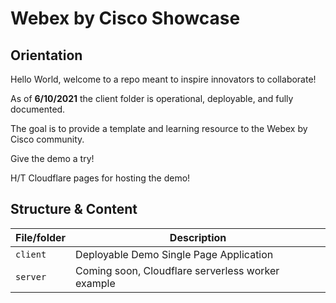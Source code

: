 # Webex by Cisco Showcase

## Orientation
Hello World, welcome to a repo meant to inspire innovators to collaborate!

As of **6/10/2021** the client folder is operational, deployable, and fully documented.

The goal is to provide a template and learning resource to the Webex by Cisco community.

Give the demo a try!

 H/T Cloudflare pages for hosting the demo!

## Structure & Content
| File/folder       | Description                                        |
|-------------------|----------------------------------------------------|
| `client`           | Deployable Demo Single Page Application |
| `server`  | Coming soon, Cloudflare serverless worker example |